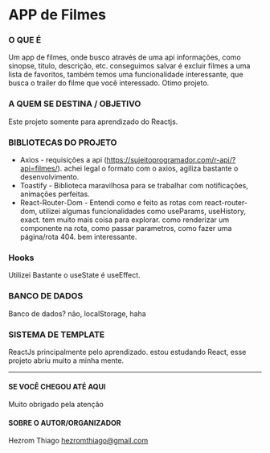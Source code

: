 # APP de Filmes

### O QUE É
Um app de filmes, onde busco através de uma api informações, como sinopse, titulo, descrição, etc. conseguimos salvar é excluir filmes a uma lista de favoritos, também temos uma funcionalidade interessante,  que busca o trailer do filme que você interessado. Otimo projeto.

### A QUEM SE DESTINA / OBJETIVO
Este projeto somente para aprendizado do Reactjs. 


### BIBLIOTECAS DO PROJETO
* Axios - requisições a api (https://sujeitoprogramador.com/r-api/?api=filmes/).  achei legal o formato com o axios, agiliza bastante o desenvolvimento.
* Toastify - Biblioteca maravilhosa para se trabalhar com notificações, animações perfeitas.
* React-Router-Dom - Entendi como e feito as rotas com react-router-dom, utilizei algumas funcionalidades como useParams, useHistory, exact. tem muito mais coisa para explorar. como renderizar um componente na rota, como passar parametros, como fazer uma página/rota 404. bem interessante.


### Hooks
Utilizei Bastante o useState é useEffect.

### BANCO DE DADOS
Banco de dados? não, localStorage, haha

### SISTEMA DE TEMPLATE
ReactJs principalmente pelo aprendizado. estou estudando React, esse projeto abriu muito a minha mente.

----------------------------
#### SE VOCÊ CHEGOU ATÉ AQUI
Muito obrigado pela atenção

#### SOBRE O AUTOR/ORGANIZADOR
Hezrom Thiago
hezromthiago@gmail.com
